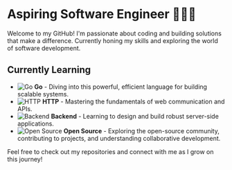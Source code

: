 # Aspiring Software Engineer 👨🏼‍🎓

Welcome to my GitHub! I'm passionate about coding and building solutions that make a difference. Currently honing my skills and exploring the world of software development.

## Currently Learning
- ![Go](https://encrypted-tbn0.gstatic.com/images?q=tbn:ANd9GcTN4W4k4zseh-AKurUNiz98TiScprGtQNykdQ&s) **Go** - Diving into this powerful, efficient language for building scalable systems.
- ![HTTP](https://img.shields.io/badge/HTTP-005CBA?style=flat-square&logo=http&logoColor=white) **HTTP** - Mastering the fundamentals of web communication and APIs.
- ![Backend](https://img.shields.io/badge/Backend-20232A?style=flat-square&logo=server&logoColor=white) **Backend** - Learning to design and build robust server-side applications.
- ![Open Source](https://img.shields.io/badge/Open_Source-3DA639?style=flat-square&logo=open-source-initiative&logoColor=white) **Open Source** - Exploring the open-source community, contributing to projects, and understanding collaborative development.

Feel free to check out my repositories and connect with me as I grow on this journey!
